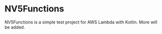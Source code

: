 # NV5Functions

NV5Functions is a simple test project for AWS Lambda with Kotlin.
More will be added.
